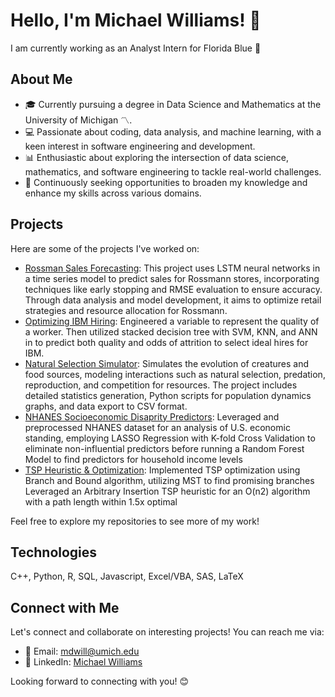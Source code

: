 # Hello, I'm Michael Williams! 👋

I am currently working as an Analyst Intern for Florida Blue 🔵

## About Me

- 🎓 Currently pursuing a degree in Data Science and Mathematics at the University of Michigan 〽️.
- 💻 Passionate about coding, data analysis, and machine learning, with a keen interest in software engineering and development.
- 📊 Enthusiastic about exploring the intersection of data science, mathematics, and software engineering to tackle real-world challenges.
- 🌱 Continuously seeking opportunities to broaden my knowledge and enhance my skills across various domains.

## Projects

Here are some of the projects I've worked on:

- [Rossman Sales Forecasting](https://github.com/micdwill/Sales-Forecasting): This project uses LSTM neural networks in a time series model to predict sales for Rossmann stores, incorporating techniques like early stopping and RMSE evaluation to ensure accuracy. Through data analysis and model development, it aims to optimize retail strategies and resource allocation for Rossmann.
- [Optimizing IBM Hiring](https://github.com/micdwill/IBM-Hiring): Engineered a variable to represent the quality of a worker. Then utilized stacked decision tree with SVM, KNN, and ANN in to predict both quality and odds of attrition to select ideal hires for IBM.
- [Natural Selection Simulator](https://github.com/micdwill/Evolution-Simulator): Simulates the evolution of creatures and food sources, modeling interactions such as natural selection, predation, reproduction, and competition for resources. The project includes detailed statistics generation, Python scripts for population dynamics graphs, and data export to CSV format.
- [NHANES Socioeconomic Disaprity Predictors](https://github.com/micdwill/NHANES-Socioeconomic-Predictors): Leveraged and preprocessed NHANES dataset for an analysis of U.S. economic standing, employing LASSO Regression with K-fold Cross Validation to eliminate non-influential predictors before running a Random Forest Model to find predictors for household income levels
- [TSP Heuristic & Optimization](https://github.com/micdwill/TSP-Heuristic-and-Optimization): Implemented TSP optimization using Branch and Bound algorithm, utilizing MST to find promising branches Leveraged an Arbitrary Insertion TSP heuristic for an O(n2) algorithm with a path length within 1.5x optimal

Feel free to explore my repositories to see more of my work!

## Technologies

C++, Python, R, SQL, Javascript, Excel/VBA, SAS, LaTeX

## Connect with Me

Let's connect and collaborate on interesting projects! You can reach me via:

- 📧 Email: [mdwill@umich.edu](mailto:mdwill@umich.edu)
- 💼 LinkedIn: [Michael Williams](https://www.linkedin.com/in/micdwilliams)

Looking forward to connecting with you! 😊


<!---
micdwill/micdwill is a ✨ special ✨ repository because its `README.md` (this file) appears on your GitHub profile.
You can click the Preview link to take a look at your changes.
--->
